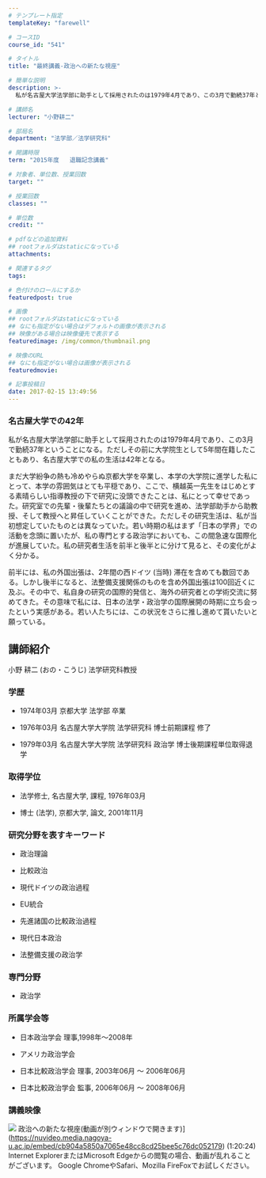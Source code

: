 ```yaml
---
# テンプレート指定
templateKey: "farewell"

# コースID
course_id: "541"

# タイトル
title: "最終講義-政治への新たな視座"

# 簡単な説明
description: >-
  私が名古屋大学法学部に助手として採用されたのは1979年4月であり、この3月で勤続37年ということになる。ただしその前に大学院生として5年間在籍したこともあり、名古屋大学での私の生活は42年と...

# 講師名
lecturer: "小野耕二"

# 部局名
department: "法学部／法学研究科"

# 開講時限
term: "2015年度	退職記念講義"

# 対象者、単位数、授業回数
target: ""

# 授業回数
classes: ""

# 単位数
credit: ""

# pdfなどの追加資料
## rootフォルダはstaticになっている
attachments: 

# 関連するタグ
tags:

# 色付けのロールにするか
featuredpost: true

# 画像
## rootフォルダはstaticになっている
## なにも指定がない場合はデフォルトの画像が表示される
## 映像がある場合は映像優先で表示する
featuredimage: /img/common/thumbnail.png

# 映像のURL
## なにも指定がない場合は画像が表示される
featuredmovie: 

# 記事投稿日
date: 2017-02-15 13:49:56
---
```


### 名古屋大学での42年


私が名古屋大学法学部に助手として採用されたのは1979年4月であり、この3月で勤続37年ということになる。ただしその前に大学院生として5年間在籍したこともあり、名古屋大学での私の生活は42年となる。

まだ大学紛争の熱も冷めやらぬ京都大学を卒業し、本学の大学院に進学した私にとって、本学の雰囲気はとても平穏であり、ここで、横越英一先生をはじめとする素晴らしい指導教授の下で研究に没頭できたことは、私にとって幸せであった。研究室での先輩・後輩たちとの議論の中で研究を進め、法学部助手から助教授、そして教授へと昇任していくことができた。ただしその研究生活は、私が当初想定していたものとは異なっていた。若い時期の私はまず「日本の学界」での活動を念頭に置いたが、私の専門とする政治学においても、この間急速な国際化が進展していた。私の研究者生活を前半と後半とに分けて見ると、その変化がよく分かる。

前半には、私の外国出張は、2年間の西ドイツ (当時) 滞在を含めても数回である。しかし後半になると、法整備支援関係のものを含め外国出張は100回近くに及ぶ。その中で、私自身の研究の国際的発信と、海外の研究者との学術交流に努めてきた。その意味で私には、日本の法学・政治学の国際展開の時期に立ち会ったという実感がある。若い人たちには、この状況をさらに推し進めて貰いたいと願っている。


## 講師紹介


小野 耕二 (おの・こうじ) 法学研究科教授


### 学歴



* 1974年03月 京都大学 法学部 卒業

* 1976年03月 名古屋大学大学院 法学研究科 博士前期課程 修了

* 1979年03月 名古屋大学大学院 法学研究科 政治学 博士後期課程単位取得退学


### 取得学位



* 法学修士, 名古屋大学, 課程, 1976年03月

* 博士 (法学), 京都大学, 論文, 2001年11月


### 研究分野を表すキーワード



* 政治理論

* 比較政治

* 現代ドイツの政治過程

* EU統合

* 先進諸国の比較政治過程

* 現代日本政治

* 法整備支援の政治学


### 専門分野



* 政治学


### 所属学会等



* 日本政治学会 理事,1998年〜2008年

* アメリカ政治学会


* 日本比較政治学会 理事, 2003年06月 ～ 2006年06月


* 日本比較政治学会 監事, 2006年06月 ～ 2008年06月


### 講義映像



![](/files/541/2838.jpg) 政治への新たな視座(動画が別ウィンドウで開きます)](https://nuvideo.media.nagoya-u.ac.jp/embed/cb904a5850a7065e48cc8cd25bee5c76dc052179) (1:20:24)
Internet ExplorerまたはMicrosoft Edgeからの閲覧の場合、動画が乱れることがございます。
Google ChromeやSafari、Mozilla FireFoxでお試しください。